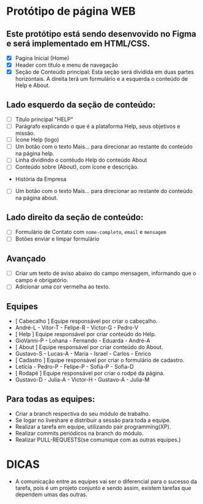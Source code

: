 # Protótipo de página WEB

## Este protótipo está sendo desenvovido no Figma e será implementado  em HTML/CSS.

- [x] Pagina Inicial (Home)
- [x] Header com título e menu de navegação
- [x] Seção de Conteúdo  principal: Esta seção será dividida em duas partes horizontais.  A direita terá um formulário e a esquerda o conteúdo de Help e About.
## Lado esquerdo da seção de conteúdo:
- [ ] Título principal "HELP"
- [ ] Parágrafo explicando o que é a plataforma Help, seus objetivos e missão.
 - [ ] Ícone  Help (logo)
 - [ ] Um botão com o texto Mais...  para direcionar  ao restante do conteúdo na página help.
 - [ ] Linha dividindo o contéudo Help  do conteúdo About
 - [ ] Conteúdo sobre (About), com ícone e descrição.
 * História da Empresa
 - [ ] Um botão com o texto Mais...  para direcionar  ao restante do conteúdo na página about.
 ## Lado direito da seção de conteúdo:
 - [ ] Formulário de Contato com `nome-completo`, `email` e `mensagem`
 - [ ] Botões enviar e limpar formulário
 ## Avançado
  - [ ] Criar um texto de aviso abaixo do campo  mensagem, informando que o campo  é   obrigatório.
  - [ ] Adicionar uma cor vermelha ao texto.

 ## Equipes
- [ Cabecalho ] Equipe responsável por criar o cabeçalho.
- André-L - Vitor-T - Felipe-R - Victor-G - Pedro-V
- [ Help ] Equipe responsável por criar conteúdo do Help.
- GioVanni-P - Lohana - Fernando - Eduarda - André-A
- [ About ] Equipe responsável por criar conteúdo do About.
- Gustavo-S - Lucas-A - Maria - Israel - Carlos - Enrico
- [ Cadastro ] Equipe responsável por criar o formulário de cadastro.
- Letícia - Pedro-P - Felipe-P - Sofia-P - Sofia-D
- [ Rodapé ] Equipe responsável por criar o rodpé da página.
- Gustavo-D - Julia-A - Victor-H - Gustavo-A - Julia-M

## Para todas as equipes:
- Criar a branch respectiva do seu módulo de trabalho.
- Se logar no liveshare e distribuir a sessão para toda a equipe.
- Realizar a tarefa em equipe, utilizando pair programming(XP).
- Realizar commits periódicos na branch do módulo.
- Realizar PULL-REQUESTS(se comunique com as outras equipes.)

 # DICAS
- A comunicação entre as equipes vai ser o diferencial para o sucesso da tarefa, pois é um projeto conjunto e sendo assim, existem tarefas que dependem umas das outras.